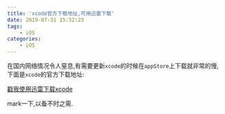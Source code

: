 ```yaml
---
title: 'xcode官方下载地址,可用迅雷下载'
date: 2019-07-31 15:52:23
tags:
    - iOS
categories:
    - iOS
---
```

在国内网络情况令人窒息,有需要更新`xcode`的时候在`appStore`上下载就非常的慢,下面是`xcode`的官方下载地址:

[戳我使用迅雷下载xcode](https://developer.apple.com/download/more/)

mark一下,以备不时之需.

<!--more-->

<link rel="stylesheet" href="https://unpkg.com/gitalk/dist/gitalk.css">
<script src="https://unpkg.com/gitalk@latest/dist/gitalk.min.js"></script> 

<div id="gitalk-container"></div>     
<script type="text/javascript">
    var gitalk = new Gitalk({
    // gitalk的主要参数
      clientID: `e4890482436f9cd96039`,
      clientSecret: `0425bf39d0c5cdedf4ae60a72fbd7a3d58d7d99e`,
      repo: `codeCheeseIssues`,
      owner: 'wawsc5354524',
      admin: ['wawsc5354524'],
      id: 'ios-x16i',
        });
      gitalk.render('gitalk-container');
</script>
